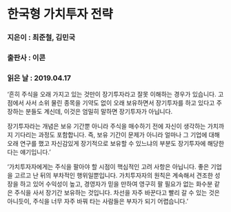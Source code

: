 # 한국형 가치투자 전략
### 지은이 : 최준철, 김민국
### 출판사 : 이콘
### 읽은 날 : 2019.04.17

‘흔히 주식을 오래 가지고 있는 것만이 장기투자라고 잘못 이해하는 경우가 있습니다. 고점에서 사서 소위 물린 종목을 기약도 없이 오래 보유하면서 장기투자를 하고 있다고 주장하는 분들도 계신데, 이것은 엄밀히 말하면 장기투자가 아닙니다.

장기투자라는 개념은 보유 기간뿐 아니라 주식을 매수하기 전에 자신이 생각하는 가치까지 기다리는 과정도 포함합니다. 즉, 보유 기간이 문제가 아니라 얼마나 그 기업에 대해 오래 연구를 했고 자신감있게 장기적으로 보유할 수 있느냐의 부분도 장기투자에 해당한다는 얘기입니다.’

‘가치투자자에게는 주식을 팔아야 할 시점이 핵심적인 고려 사항은 아닙니다. 좋은 기업을 고르고 난 뒤의 부차적인 행위일뿐입니다. 가치투자자의 원칙은 계속해서 견조한 성장을 하고 있어 수익성이 높고, 경영자가 믿을 만하여 영구히 팔 필요가 없는 화수분 같은 주식을 사서 장기간 보유하는 것입니다. 차선을 자주 바꾼다고 빨리 갈 수 있는 것은 아니듯이, 주식을 너무 자주 바꿔 타는 사람들은 부자가 되기 어렵습니다.’